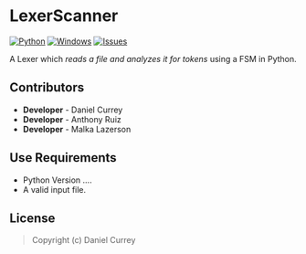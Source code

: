 # LexerScanner
[![Python](https://img.shields.io/badge/Unity-2021.3.18f-red)](https://unity.com/releases/editor/whats-new/2021.3.18)
[![Windows](https://img.shields.io/badge/platform-Windows-0078d7.svg?style=plastic)](https://en.wikipedia.org/wiki/Microsoft_Windows)
[![Issues](https://img.shields.io/github/issues/spicy/Detection.svg?style=plastic)](https://github.com/spicy/LexerScanner/issues)

A Lexer which *reads a file and analyzes it for tokens* using a FSM in Python.

## Contributors
- **Developer** - Daniel Currey
- **Developer** - Anthony Ruiz
- **Developer** - Malka Lazerson

## Use Requirements
*   Python Version ....
*   A valid input file.

## License
> Copyright (c) Daniel Currey
